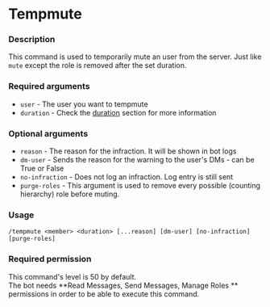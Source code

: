 # Tempmute

### **Description**

This command is used to temporarily mute an user from the server. Just like `mute` except the role is removed after the set duration.

### **Required arguments**

* `user` - The user you want to tempmute
* `duration` - Check the [duration](https://app.gitbook.com/@moonlightbot/s/docs/start-up/arguments#type-of-arguments) section for more information

### **Optional arguments**

* `reason` - The reason for the infraction. It will be shown in bot logs
* `dm-user` - Sends the reason for the warning to the user's DMs - can be True or False
* `no-infraction` - Does not log an infraction. Log entry is still sent
* `purge-roles` - This argument is used to remove every possible (counting hierarchy) role before muting.

### **Usage**

```
/tempmute <member> <duration> [...reason] [dm-user] [no-infraction] [purge-roles]
```

### **Required permission**

This command's level is 50 by default.\
The bot needs **Read Messages, Send Messages, Manage Roles ** permissions in order to be able to execute this command.
